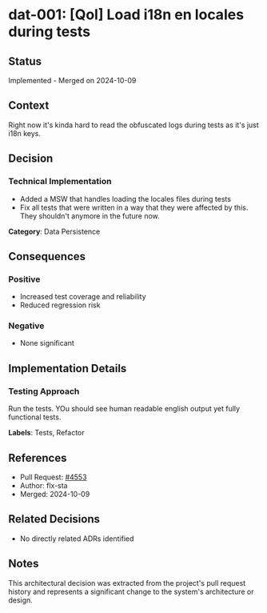 # dat-001: [Qol] Load i18n en locales during tests

## Status
Implemented - Merged on 2024-10-09

## Context
Right now it's kinda hard to read the obfuscated logs during tests as it's just i18n keys.

## Decision
### Technical Implementation
- Added a MSW that handles loading the locales files during tests
- Fix all tests that were written in a way that they were affected by this. They shouldn't anymore in the future now.

**Category**: Data Persistence

## Consequences

### Positive
- Increased test coverage and reliability
- Reduced regression risk

### Negative
- None significant

## Implementation Details
### Testing Approach
Run the tests. YOu should see human readable english output yet fully functional tests.

**Labels**: Tests, Refactor

## References
- Pull Request: [#4553](https://github.com/pagefaultgames/pokerogue/pull/4553)
- Author: flx-sta
- Merged: 2024-10-09

## Related Decisions
- No directly related ADRs identified

## Notes
This architectural decision was extracted from the project's pull request history and represents a significant change to the system's architecture or design.
